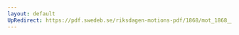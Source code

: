 ```yaml
---
layout: default
UpRedirect: https://pdf.swedeb.se/riksdagen-motions-pdf/1868/mot_1868__ak__00136/mot_1868__ak__00136_001.pdf
---
```

